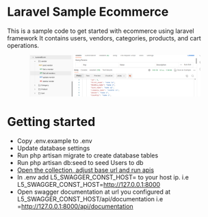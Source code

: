 # Laravel Sample Ecommerce
This is a sample code to get started with ecommerce using laravel framework
It contains users, vendors, categories, products, and cart operations.

<p align="center"><a href="#" target="_blank"><img src="https://github.com/teddywafula/laravelEcommerce/raw/master/apis.png" width="400" alt="Apis"></a></p>

# Getting started
- Copy .env.example to .env
- Update database settings
- Run php artisan migrate to create database tables
- Run php artisan db:seed to seed Users to db
- <a href="https://github.com/teddywafula/laravelEcommerce/blob/master/LaravelEcom.postman_collection.json">Open the collection, adjust base url and run apis </a>
- In .env add L5_SWAGGER_CONST_HOST= to your host ip. i.e L5_SWAGGER_CONST_HOST=http://127.0.0.1:8000
- Open swagger documentation at url you configured at L5_SWAGGER_CONST_HOST/api/documentation
i.e =http://127.0.0.1:8000/api/documentation
